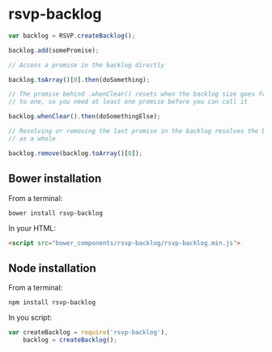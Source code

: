 # rsvp-backlog

```javascript
var backlog = RSVP.createBacklog();

backlog.add(somePromise);

// Access a promise in the backlog directly

backlog.toArray()[0].then(doSomething);

// The promise behind .whenClear() resets when the backlog size goes from zero 
// to one, so you need at least one promise before you can call it

backlog.whenClear().then(doSomethingElse);

// Resolving or removing the last promise in the backlog resolves the backlog
// as a whole

backlog.remove(backlog.toArray()[0]);
```

## Bower installation

From a terminal:

```shell
bower install rsvp-backlog
```

In your HTML:

```html
<script src="bower_components/rsvp-backlog/rsvp-backlog.min.js">
```

## Node installation

From a terminal:

```shell
npm install rsvp-backlog
```

In you script:

```javascript
var createBacklog = require('rsvp-backlog'),
    backlog = createBacklog();
```
